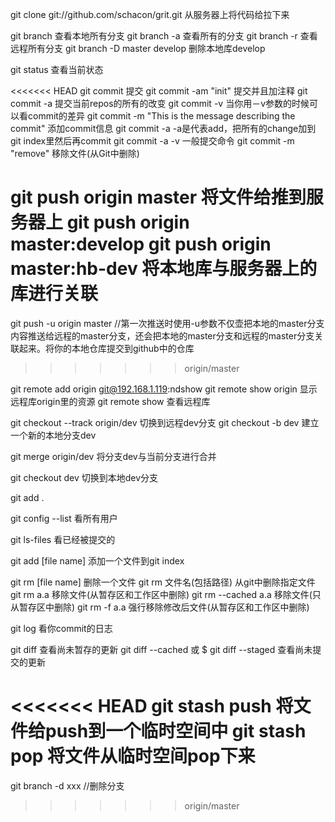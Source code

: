 git clone git://github.com/schacon/grit.git 从服务器上将代码给拉下来

git branch 查看本地所有分支
git branch -a 查看所有的分支
git branch -r 查看远程所有分支
git branch -D master develop 删除本地库develop

git status 查看当前状态 

<<<<<<< HEAD
git commit 提交 
git commit -am "init" 提交并且加注释 
git commit -a 提交当前repos的所有的改变
git commit -v 当你用－v参数的时候可以看commit的差异
git commit -m "This is the message describing the commit" 添加commit信息
git commit -a -a是代表add，把所有的change加到git index里然后再commit
git commit -a -v 一般提交命令
git commit -m "remove" 移除文件(从Git中删除)

git push origin master 将文件给推到服务器上 
git push origin master:develop
git push origin master:hb-dev 将本地库与服务器上的库进行关联
=======
git push -u origin master //第一次推送时使用-u参数不仅壶把本地的master分支内容推送给远程的master分支，还会把本地的master分支和远程的master分支关联起来。将你的本地仓库提交到github中的仓库
>>>>>>> origin/master

git remote add origin git@192.168.1.119:ndshow 
git remote show origin 显示远程库origin里的资源 
git remote show 查看远程库

git checkout --track origin/dev 切换到远程dev分支
git checkout -b dev 建立一个新的本地分支dev

git merge origin/dev 将分支dev与当前分支进行合并

git checkout dev 切换到本地dev分支

git add .

git config --list 看所有用户

git ls-files 看已经被提交的

git add [file name] 添加一个文件到git index

git rm [file name] 删除一个文件
git rm 文件名(包括路径) 从git中删除指定文件
git rm a.a 移除文件(从暂存区和工作区中删除)
git rm --cached a.a 移除文件(只从暂存区中删除)
git rm -f a.a 强行移除修改后文件(从暂存区和工作区中删除)

git log 看你commit的日志

git diff 查看尚未暂存的更新
git diff --cached 或 $ git diff --staged 查看尚未提交的更新

<<<<<<< HEAD
git stash push 将文件给push到一个临时空间中
git stash pop 将文件从临时空间pop下来
=======
git branch -d xxx //删除分支
>>>>>>> origin/master
